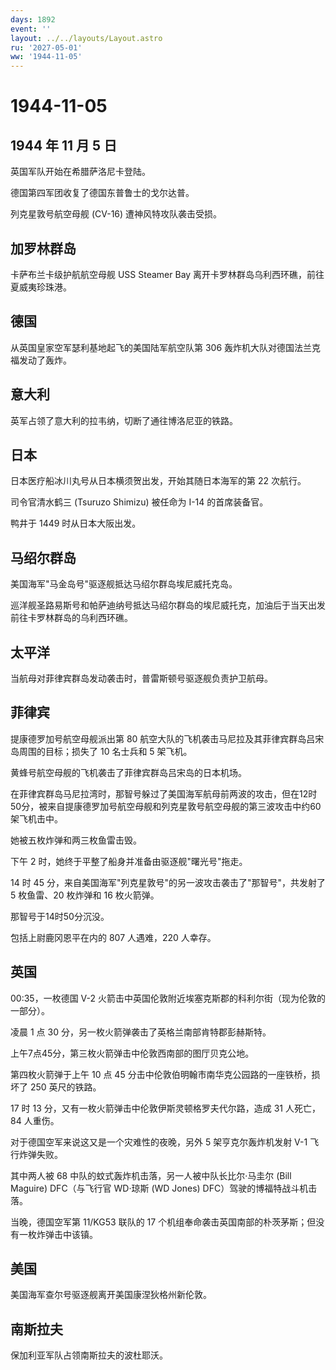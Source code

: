 ```yaml
---
days: 1892
event: ''
layout: ../../layouts/Layout.astro
ru: '2027-05-01'
ww: '1944-11-05'
---
```


# 1944-11-05

## 1944 年 11 月 5 日

英国军队开始在希腊萨洛尼卡登陆。

德国第四军团收复了德国东普鲁士的戈尔达普。

列克星敦号航空母舰 (CV-16) 遭神风特攻队袭击受损。

## 加罗林群岛

卡萨布兰卡级护航航空母舰 USS Steamer Bay
离开卡罗林群岛乌利西环礁，前往夏威夷珍珠港。

## 德国

从英国皇家空军瑟利基地起飞的美国陆军航空队第 306
轰炸机大队对德国法兰克福发动了轰炸。

## 意大利

英军占领了意大利的拉韦纳，切断了通往博洛尼亚的铁路。

## 日本

日本医疗船冰川丸号从日本横须贺出发，开始其随日本海军的第 22 次航行。

司令官清水鹤三 (Tsuruzo Shimizu) 被任命为 I-14 的首席装备官。

鸭井于 1449 时从日本大阪出发。

## 马绍尔群岛

美国海军"马金岛号"驱逐舰抵达马绍尔群岛埃尼威托克岛。

巡洋舰圣路易斯号和帕萨迪纳号抵达马绍尔群岛的埃尼威托克，加油后于当天出发前往卡罗林群岛的乌利西环礁。

## 太平洋

当航母对菲律宾群岛发动袭击时，普雷斯顿号驱逐舰负责护卫航母。

## 菲律宾

提康德罗加号航空母舰派出第 80
航空大队的飞机袭击马尼拉及其菲律宾群岛吕宋岛周围的目标；损失了 10
名士兵和 5 架飞机。

黄蜂号航空母舰的飞机袭击了菲律宾群岛吕宋岛的日本机场。

在菲律宾群岛马尼拉湾时，那智号躲过了美国海军航母前两波的攻击，但在12时50分，被来自提康德罗加号航空母舰和列克星敦号航空母舰的第三波攻击中约60架飞机击中。

她被五枚炸弹和两三枚鱼雷击毁。

下午 2 时，她终于平整了船身并准备由驱逐舰"曙光号"拖走。

14 时 45
分，来自美国海军"列克星敦号"的另一波攻击袭击了"那智号"，共发射了 5
枚鱼雷、20 枚炸弹和 16 枚火箭弹。

那智号于14时50分沉没。

包括上尉鹿冈恩平在内的 807 人遇难，220 人幸存。

## 英国

00:35，一枚德国 V-2
火箭击中英国伦敦附近埃塞克斯郡的科利尔街（现为伦敦的一部分）。

凌晨 1 点 30 分，另一枚火箭弹袭击了英格兰南部肯特郡彭赫斯特。

上午7点45分，第三枚火箭弹击中伦敦西南部的图厅贝克公地。

第四枚火箭弹于上午 10 点 45
分击中伦敦伯明翰市南华克公园路的一座铁桥，损坏了 250 英尺的铁路。

17 时 13 分，又有一枚火箭弹击中伦敦伊斯灵顿格罗夫代尔路，造成 31
人死亡，84 人重伤。

对于德国空军来说这又是一个灾难性的夜晚，另外 5 架亨克尔轰炸机发射 V-1
飞行炸弹失败。

其中两人被 68 中队的蚊式轰炸机击落，另一人被中队长比尔·马圭尔 (Bill
Maguire) DFC（与飞行官 WD·琼斯 (WD Jones) DFC）驾驶的博福特战斗机击落。

当晚，德国空军第 11/KG53 联队的 17
个机组奉命袭击英国南部的朴茨茅斯；但没有一枚炸弹击中该镇。

## 美国

美国海军查尔号驱逐舰离开美国康涅狄格州新伦敦。

## 南斯拉夫

保加利亚军队占领南斯拉夫的波杜耶沃。